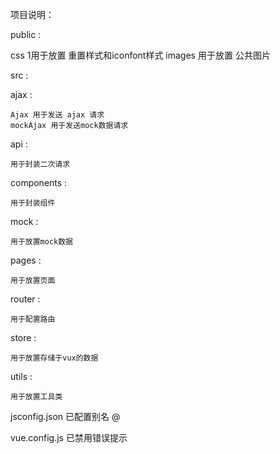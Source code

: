 项目说明：

public :

  css 1用于放置 重置样式和iconfont样式
  images 用于放置 公共图片

src :

  ajax :

    Ajax 用于发送 ajax 请求
    mockAjax 用于发送mock数据请求

  api :

    用于封装二次请求

  components :

    用于封装组件

  mock :

    用于放置mock数据

  pages :

    用于放置页面

  router :

    用于配置路由

  store :

    用于放置存储于vux的数据

  utils :

    用于放置工具类

  jsconfig.json 已配置别名 @

  vue.config.js 已禁用错误提示
